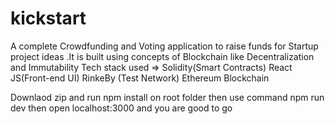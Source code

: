 # kickstart

A complete Crowdfunding and Voting application to raise
funds for Startup project ideas .It is built using concepts of
Blockchain like Decentralization and Immutability
Tech stack used =>
Solidity(Smart Contracts)
React JS(Front-end UI)
RinkeBy (Test Network)
Ethereum Blockchain

Downlaod zip and run npm install on root folder
then use command npm run dev then open localhost:3000 and you are good to go


